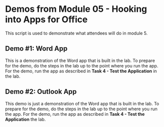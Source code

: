Demos from Module 05 - Hooking into Apps for Office
===================================================

This script is used to demonstrate what attendees will do in module 5.

## Demo #1: Word App
This is a demonstration of the Word app that is built in the lab.
To prepare for the demo, do the steps in the lab up to the point where you run the app.
For the demo, run the app as described in **Task 4 - Test the Application** in the lab.

## Demo #2: Outlook App
This demo is just a demonstration of the Word app that is built in the lab.
To prepare for the demo, do the steps in the lab up to the point where you run the app.
For the demo, run the app as described in **Task 4 - Test the Application** the lab.
